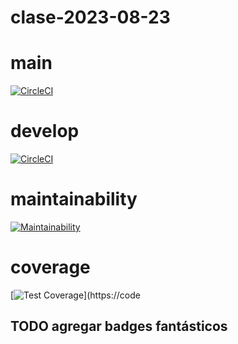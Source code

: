 # clase-2023-08-23

# main
[![CircleCI](https://dl.circleci.com/status-badge/img/gh/dqmdz/clase-2023-08-23/tree/main.svg?style=svg)](https://dl.circleci.com/status-badge/redirect/gh/dqmdz/clase-2023-08-23/tree/main)

# develop
[![CircleCI](https://dl.circleci.com/status-badge/img/gh/dqmdz/clase-2023-08-23/tree/develop.svg?style=svg)](https://dl.circleci.com/status-badge/redirect/gh/dqmdz/clase-2023-08-23/tree/develop)

# maintainability

[![Maintainability](https://api.codeclimate.com/v1/badges/779fae9cb8abc7b4e398/maintainability)](https://codeclimate.com/github/dqmdz/clase-2023-08-23/maintainability)

# coverage

[![Test Coverage](https://api.codeclimate.com/v1/badges/779fae9cb8abc7b4e398/test_coverage)](https://code

## TODO agregar badges fantásticos
